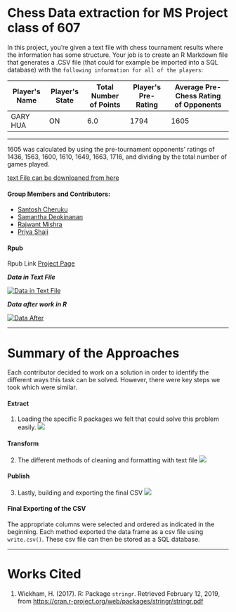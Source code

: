 # Chess Data extraction for MS Project class of 607 

In this project, you’re given a text file with chess tournament results where the information has some structure. Your job is to create an R Markdown file that generates a .CSV file (that could for example be imported into a SQL database) with the ``following information for all of the players``:

|Player's Name|Player's State|Total Number of Points|Player's Pre-Rating|Average Pre-Chess Rating of Opponents|
|-------------|--------------|----------------------|-------------------|-------------------------------------|
GARY HUA |	ON |	6.0 |	1794 |	1605 |
-------------------------------------------

1605 was calculated by using the pre-tournament opponents’ ratings of 1436, 1563, 1600, 1610, 1649, 1663, 1716, and dividing by the total number of games played.

[text File can be downloaned from here ](https://github.com/Rajwantmishra/ms-project-607_1/blob/master/tournamentinfo.txt)

#### Group Members and Contributors:

* [Santosh Cheruku](https://github.com/san123i)
* [Samantha Deokinanan](https://github.com/greeneyefirefly)
* [Rajwant Mishra](https://github.com/rajwantmishra)
* [Priya Shaji](https://github.com/PriyaShaji)

#### Rpub 

Rpub Link [Project Page](http://rpubs.com/Rajwantmishra/project_spark_607_1) 
 


***Data in Text File***

[![Data in Text File](https://i2.wp.com/whatsq.com/wp-content/uploads/2018/08/sample.png)]()

***Data after work in R***

[![Data After](https://i2.wp.com/whatsq.com/wp-content/uploads/2018/08/workingsample.png)]()

***
Summary of the Approaches
==========================

Each contributor decided to work on a solution in order to identify the different ways this task can be solved. However, there were key steps we took which were similar.

#### Extract 

1. Loading the specific R packages we felt that could solve this problem easily.
![](https://github.com/Rajwantmishra/ms-project-607_1/blob/master/Graphics/Slide2.PNG?raw=true) 



#### Transform

2. The different methods of cleaning and formatting with text file
![](https://github.com/Rajwantmishra/ms-project-607_1/blob/master/Graphics/Slide3.PNG?raw=true) 


#### Publish

3. Lastly, building and exporting the final CSV 
![](https://github.com/Rajwantmishra/ms-project-607_1/blob/master/Graphics/Slide4.PNG?raw=true)

#### Final Exporting of the CSV

The appropriate columns were selected and ordered as indicated in the beginning. Each method exported the data frame as a csv file using `write.csv()`. These csv file can then be stored as a SQL database.

***
Works Cited
==============
1. Wickham, H. (2017). R: Package `stringr`. Retrieved February 12, 2019, from https://cran.r-project.org/web/packages/stringr/stringr.pdf